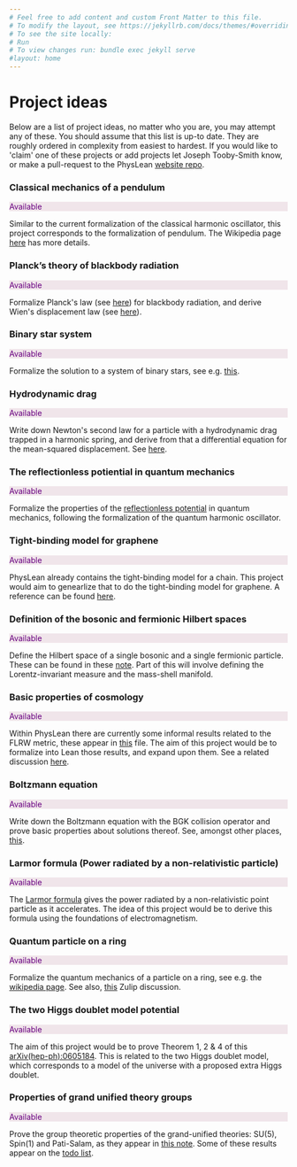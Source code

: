 ```yaml
---
# Feel free to add content and custom Front Matter to this file.
# To modify the layout, see https://jekyllrb.com/docs/themes/#overriding-theme-defaults
# To see the site locally:
# Run
# To view changes run: bundle exec jekyll serve
#layout: home
---
```


# Project ideas 

Below are a list of project ideas, no matter who you are, you may attempt any of these.
You should assume that this list is up-to date. They are roughly ordered in complexity 
from easiest to hardest. If you would like to 'claim' one of these projects or 
add projects let Joseph Tooby-Smith know, 
or make a pull-request to the PhysLean [website repo](https://github.com/HEPLean/PhysLean_Website).

### Classical mechanics of a pendulum 
<p class="badge badge-primary" style="background-color: rgba(129, 22, 67, 0.1);color: #690080;">Available</p> 

Similar to the current formalization of the classical harmonic oscillator, this project corresponds to 
the formalization of pendulum. The Wikipedia page [here](https://en.wikipedia.org/wiki/Pendulum_(mechanics)) has more 
details. 

### Planck’s theory of blackbody radiation
<p class="badge badge-primary" style="background-color: rgba(129, 22, 67, 0.1);color: #690080;">Available</p> 

Formalize Planck's law (see [here](https://en.wikipedia.org/wiki/Planck%27s_law#The_law)) for 
blackbody radiation, and derive Wien's displacement law (see [here](https://en.wikipedia.org/wiki/Wien%27s_displacement_law#Derivation_from_Planck's_law)).

### Binary star system 
<p class="badge badge-primary" style="background-color: rgba(129, 22, 67, 0.1);color: #690080;">Available</p> 

Formalize the solution to a system of binary stars, see e.g. [this](https://farside.ph.utexas.edu/teaching/celestial/Celestial/node38.html).

### Hydrodynamic drag 
<p class="badge badge-primary" style="background-color: rgba(129, 22, 67, 0.1);color: #690080;">Available</p> 

Write down Newton's second law for a particle with a hydrodynamic drag trapped in a harmonic spring, 
and derive from that a differential equation for the mean-squared displacement. 
See [here](https://mmathphys.physics.ox.ac.uk/sites/default/files/mmathphys/documents/media/nonequilibrium_statistical_physics_2018.pdf).

### The reflectionless potiential in quantum mechanics 
<p class="badge badge-primary" style="background-color: rgba(129, 22, 67, 0.1);color: #690080;">Available</p> 

Formalize the properties of the [reflectionless potential](https://arxiv.org/pdf/2411.14941) in 
quantum mechanics, following the formalization of the quantum harmonic oscillator. 

### Tight-binding model for graphene 
<p class="badge badge-primary" style="background-color: rgba(129, 22, 67, 0.1);color: #690080;">Available</p> 

PhysLean already contains the tight-binding model for a chain. This project would 
aim to genearlize that to do the tight-binding model for graphene. A reference 
can be found [here](https://cpb-us-w2.wpmucdn.com/u.osu.edu/dist/3/67057/files/2018/09/graphene_tight-binding_model-1ny95f1.pdf). 

### Definition of the bosonic and fermionic Hilbert spaces 
<p class="badge badge-primary" style="background-color: rgba(129, 22, 67, 0.1);color: #690080;">Available</p> 

Define the Hilbert space of a single bosonic and a single fermionic particle. These 
can be found in these [note](https://souravchatterjee.su.domains/qft-lectures-combined.pdf#page23). 
Part of this will involve defining the Lorentz-invariant measure and the mass-shell manifold. 

### Basic properties of cosmology 
<p class="badge badge-primary" style="background-color: rgba(129, 22, 67, 0.1);color: #690080;">Available</p> 

Within PhysLean there are currently some informal results related to the FLRW metric,
these appear in [this](https://github.com/HEPLean/PhysLean/blob/master/PhysLean/Cosmology/FLRW/Basic.lean) file. 
The aim of this project would be to formalize into Lean those results, and expand upon them. 
See a related discussion [here](https://leanprover.zulipchat.com/#narrow/channel/479953-PhysLean/topic/Cosmology.20Project.20and.20dependencies/with/512468525).

### Boltzmann equation 
<p class="badge badge-primary" style="background-color: rgba(129, 22, 67, 0.1);color: #690080;">Available</p> 

Write down the Boltzmann equation with the BGK collision operator and prove basic properties 
about solutions thereof. See, amongst other places, [this](https://mmathphys.physics.ox.ac.uk/sites/default/files/mmathphys/documents/media/kt_2019.pdf).

### Larmor formula (Power radiated by a non-relativistic particle)
<p class="badge badge-primary" style="background-color: rgba(129, 22, 67, 0.1);color: #690080;">Available</p> 

The [Larmor formula](https://en.wikipedia.org/wiki/Larmor_formula) gives the power 
radiated by a non-relativistic point particle as it accelerates. The idea of this project 
would be to derive this formula using the foundations of electromagnetism. 

### Quantum particle on a ring 
<p class="badge badge-primary" style="background-color: rgba(129, 22, 67, 0.1);color: #690080;">Available</p> 

Formalize the quantum mechanics of a particle on a ring, see 
e.g. the [wikipedia page](https://en.wikipedia.org/wiki/Particle_in_a_ring). 
See also, [this](https://leanprover.zulipchat.com/#narrow/channel/479953-PhysLean/topic/QM.20particle.20on.20a.20ring/with/523260615)
Zulip discussion. 

### The two Higgs doublet model potential 
<p class="badge badge-primary" style="background-color: rgba(129, 22, 67, 0.1);color: #690080;">Available</p> 

The aim of this project would be to prove Theorem 1, 2 & 4 of this
[arXiv(hep-ph):0605184](https://arxiv.org/pdf/hep-ph/0605184). This is related to the 
two Higgs doublet model, which corresponds to a model of the universe with a proposed 
extra Higgs doublet. 

### Properties of grand unified theory groups 
<p class="badge badge-primary" style="background-color: rgba(129, 22, 67, 0.1);color: #690080;">Available</p> 

Prove the group theoretic properties of the grand-unified theories: SU(5), Spin(1) and Pati-Salam, 
as they appear in [this note](https://math.ucr.edu/home/baez/guts.pdf).
Some of these results appear on the [todo list](/TODOList).

